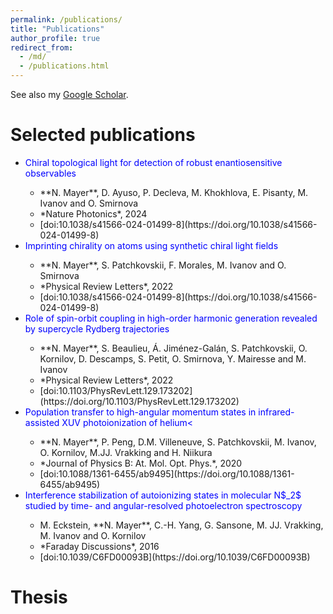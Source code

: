 ```yaml
---
permalink: /publications/
title: "Publications"
author_profile: true
redirect_from: 
  - /md/
  - /publications.html
---
```


See also my [Google Scholar](https://scholar.google.com/citations?user=9EZ2fK4AAAAJ&hl=en).

# Selected publications

<ul>
   <li><span style="color:blue">Chiral topological light for detection of robust enantiosensitive observables</span></li>
      <ul>
         <li> **N. Mayer**, D. Ayuso, P. Decleva, M. Khokhlova, E. Pisanty, M. Ivanov and O. Smirnova</li>
         <li> *Nature Photonics*, 2024</li>
         <li> [doi:10.1038/s41566-024-01499-8](https://doi.org/10.1038/s41566-024-01499-8)</li>
      </ul>
   <li><span style="color:blue">Imprinting chirality on atoms using synthetic chiral light fields</span></li>
      <ul>
         <li> **N. Mayer**, S. Patchkovskii, F. Morales, M. Ivanov and O. Smirnova</li>
         <li> *Physical Review Letters*, 2022</li>
         <li> [doi:10.1038/s41566-024-01499-8](https://doi.org/10.1038/s41566-024-01499-8)</li>
      </ul>
   <li><span style="color:blue">Role of spin-orbit coupling in high-order harmonic generation revealed by supercycle Rydberg trajectories</span></li>
      <ul>
         <li> **N. Mayer**, S. Beaulieu, Á. Jiménez-Galán, S. Patchkovskii, O. Kornilov, D. Descamps, S. Petit, O. Smirnova, Y. Mairesse and M. Ivanov</li>
         <li> *Physical Review Letters*, 2022</li>
         <li> [doi:10.1103/PhysRevLett.129.173202](https://doi.org/10.1103/PhysRevLett.129.173202)</li>
      </ul>
   <li><span style="color:blue">Population transfer to high-angular momentum states in infrared-assisted XUV photoionization of helium<</span></li>
      <ul>
         <li> **N. Mayer**, P. Peng, D.M. Villeneuve, S. Patchkovskii, M. Ivanov, O. Kornilov, M.JJ. Vrakking and H. Niikura</li>
         <li> *Journal of Physics B: At. Mol. Opt. Phys.*, 2020</li>
         <li> [doi:10.1088/1361-6455/ab9495](https://doi.org/10.1088/1361-6455/ab9495)</li>
      </ul>
   <li><span style="color:blue">Interference stabilization of autoionizing states in molecular N$_2$ studied by time- and angular-resolved photoelectron spectroscopy</span></li>
      <ul>
         <li> M. Eckstein, **N. Mayer**, C.-H. Yang, G. Sansone, M. JJ. Vrakking, M. Ivanov and O. Kornilov</li>
         <li> *Faraday Discussions*, 2016</li>
         <li> [doi:10.1039/C6FD00093B](https://doi.org/10.1039/C6FD00093B)</li>
      </ul>

</ul>

# Thesis
